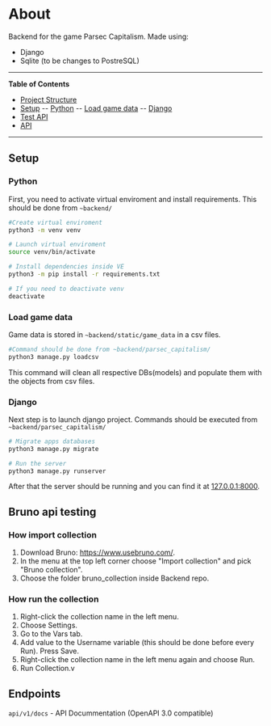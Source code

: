 # About
Backend for the game Parsec Capitalism.
Made using:
- Django
- Sqlite (to be changes to PostreSQL)

---
**Table of Contents**
 - [Project Structure](#project-structure)
 - [Setup](#setup)
 -- [Python](#python)
 -- [Load game data](#load-game-data)
 -- [Django](#django)
 - [Test API](#bruno-api-testing)
 - [API](#api)
---

## Setup

### Python

First, you need to activate virtual enviroment and install requirements.
This should be done from `~backend/`
```bash
#Create virtual enviroment
python3 -m venv venv 

# Launch virtual enviroment
source venv/bin/activate 

# Install dependencies inside VE
python3 -m pip install -r requirements.txt 

# If you need to deactivate venv
deactivate
```

### Load game data
Game data is stored in `~backend/static/game_data` in a csv files.
```bash
#Command should be done from ~backend/parsec_capitalism/
python3 manage.py loadcsv
```
This command will clean all respective DBs(models) and populate them with the objects from csv files.


### Django
Next step is to launch django project. Commands should be executed from `~backend/parsec_capitalism/`
```bash
# Migrate apps databases
python3 manage.py migrate

# Run the server 
python3 manage.py runserver
```
After that the server should be running and you can find it at [127.0.0.1:8000](http://127.0.0.1:8000/).


## Bruno api testing

### How import collection

1. Download Bruno: https://www.usebruno.com/.
2. In the menu at the top left corner choose "Import collection" and pick "Bruno collection".
3. Choose the folder bruno_collection inside Backend repo.

### How run the collection
1. Right-click the collection name in the left menu.
2. Choose Settings.
3. Go to the Vars tab.
4. Add value to the Username variable (this should be done before every Run). Press Save.
5. Right-click the collection name in the left menu again and choose Run.
6. Run Collection.v


## Endpoints 
`api/v1/docs` - API Docummentation (OpenAPI 3.0 compatible)


